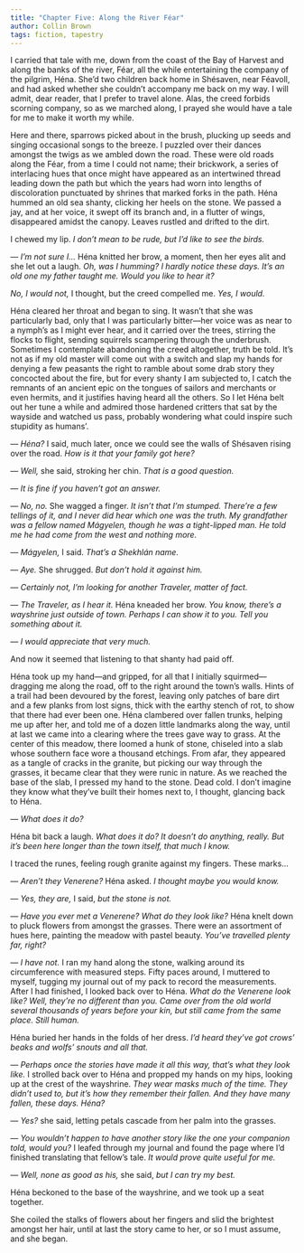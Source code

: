 ```yaml
---
title: "Chapter Five: Along the River Féar"
author: Collin Brown
tags: fiction, tapestry
---
```


I carried that tale with me, down from the coast of the Bay of Harvest and along the banks of the river, Féar, all the while entertaining the company of the pilgrim, Héna. She’d two children back home in Shésaven, near Féavoll, and had asked whether she couldn’t accompany me back on my way. I will admit, dear reader, that I prefer to travel alone. Alas, the creed forbids scorning company, so as we marched along, I prayed she would have a tale for me to make it worth my while.

Here and there, sparrows picked about in the brush, plucking up seeds and singing occasional songs to the breeze. I puzzled over their dances amongst the twigs as we ambled down the road. These were old roads along the Féar, from a time I could not name; their brickwork, a series of interlacing hues that once might have appeared as an intertwined thread leading down the path but which the years had worn into lengths of discoloration punctuated by shrines that marked forks in the path. Héna hummed an old sea shanty, clicking her heels on the stone. We passed a jay, and at her voice, it swept off its branch and, in a flutter of wings, disappeared amidst the canopy. Leaves rustled and drifted to the dirt.

I chewed my lip. *I don’t mean to be rude, but I’d like to see the birds.*

— *I’m not sure I…* Héna knitted her brow, a moment, then her eyes alit and she let out a laugh. *Oh, was I humming? I hardly notice these days. It’s an old one my father taught me. Would you like to hear it?*

*No, I would not,* I thought, but the creed compelled me. *Yes, I would.*

Héna cleared her throat and began to sing. It wasn’t that she was particularly bad, only that I was particularly bitter—her voice was as near to a nymph’s as I might ever hear, and it carried over the trees, stirring the flocks to flight, sending squirrels scampering through the underbrush. Sometimes I contemplate abandoning the creed altogether, truth be told. It’s not as if my old master will come out with a switch and slap my hands for denying a few peasants the right to ramble about some drab story they concocted about the fire, but for every shanty I am subjected to, I catch the remnants of an ancient epic on the tongues of sailors and merchants or even hermits, and it justifies having heard all the others. So I let Héna belt out her tune a while and admired those hardened critters that sat by the wayside and watched us pass, probably wondering what could inspire such stupidity as humans’.

— *Héna?* I said, much later, once we could see the walls of Shésaven rising over the road. *How is it that your family got here?*

— *Well,* she said, stroking her chin. *That is a good question.*

— *It is fine if you haven’t got an answer.*

— *No, no.* She wagged a finger. *It isn’t that I’m stumped. There’re a few tellings of it, and I never did hear which one was the truth. My grandfather was a fellow named Mágyelen, though he was a tight-lipped man. He told me he had come from the west and nothing more.*

— *Mágyelen,* I said. *That’s a Shekhlán name.*

— *Aye.* She shrugged. *But don’t hold it against him.*

— *Certainly not, I’m looking for another Traveler, matter of fact.*

— *The Traveler, as I hear it.* Héna kneaded her brow. *You know, there’s a wayshrine just outside of town. Perhaps I can show it to you. Tell you something about it.*

— *I would appreciate that very much.*

And now it seemed that listening to that shanty had paid off.

Héna took up my hand—and gripped, for all that I initially squirmed—dragging me along the road, off to the right around the town’s walls. Hints of a trail had been devoured by the forest, leaving only patches of bare dirt and a few planks from lost signs, thick with the earthy stench of rot, to show that there had ever been one. Héna clambered over fallen trunks, helping me up after her, and told me of a dozen little landmarks along the way, until at last we came into a clearing where the trees gave way to grass. At the center of this meadow, there loomed a hunk of stone, chiseled into a slab whose southern face wore a thousand etchings. From afar, they appeared as a tangle of cracks in the granite, but picking our way through the grasses, it became clear that they were runic in nature. As we reached the base of the slab, I pressed my hand to the stone. Dead cold. I don’t imagine they know what they’ve built their homes next to, I thought, glancing back to Héna.

— *What does it do?*

Héna bit back a laugh. *What does it do? It doesn’t do anything, really. But it’s been here longer than the town itself, that much I know.*

I traced the runes, feeling rough granite against my fingers. These marks…

— *Aren’t they Venerene?* Héna asked. *I thought maybe you would know.*

— *Yes, they are,* I said, *but the stone is not.*

— *Have you ever met a Venerene? What do they look like?* Héna knelt down to pluck flowers from amongst the grasses. There were an assortment of hues here, painting the meadow with pastel beauty. *You’ve travelled plenty far, right?*

— *I have not.* I ran my hand along the stone, walking around its circumference with measured steps. Fifty paces around, I muttered to myself, tugging my journal out of my pack to record the measurements. After I had finished, I looked back over to Héna. *What do the Venerene look like? Well, they’re no different than you. Came over from the old world several thousands of years before your kin, but still came from the same place. Still human.*

Héna buried her hands in the folds of her dress. *I’d heard they’ve got crows’ beaks and wolfs’ snouts and all that.*

— *Perhaps once the stories have made it all this way, that’s what they look like.* I strolled back over to Héna and propped my hands on my hips, looking up at the crest of the wayshrine. *They wear masks much of the time. They didn’t used to, but it’s how they remember their fallen. And they have many fallen, these days. Héna?*

— *Yes?* she said, letting petals cascade from her palm into the grasses.

— *You wouldn’t happen to have another story like the one your companion told, would you?* I leafed through my journal and found the page where I’d finished translating that fellow’s tale. *It would prove quite useful for me.*

— *Well, none as good as his,* she said, *but I can try my best.*

Héna beckoned to the base of the wayshrine, and we took up a seat together.

She coiled the stalks of flowers about her fingers and slid the brightest amongst her hair, until at last the story came to her, or so I must assume, and she began.
